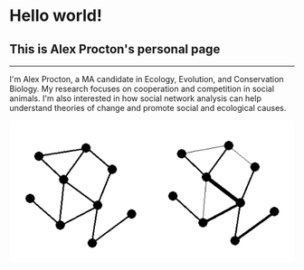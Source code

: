 # Hello world!

## This is Alex Procton's personal page
---
I'm Alex Procton, a MA candidate in Ecology, Evolution, and Conservation Biology. My research focuses on cooperation and competition in social animals. I'm also interested in how social network analysis can help understand theories of change and promote social and ecological causes.

![Unweighted and weighted networks](https://github.com/aprocton/aprocton.github.io/blob/master/unweighted%20weighted.png "This is an image I uploaded")
